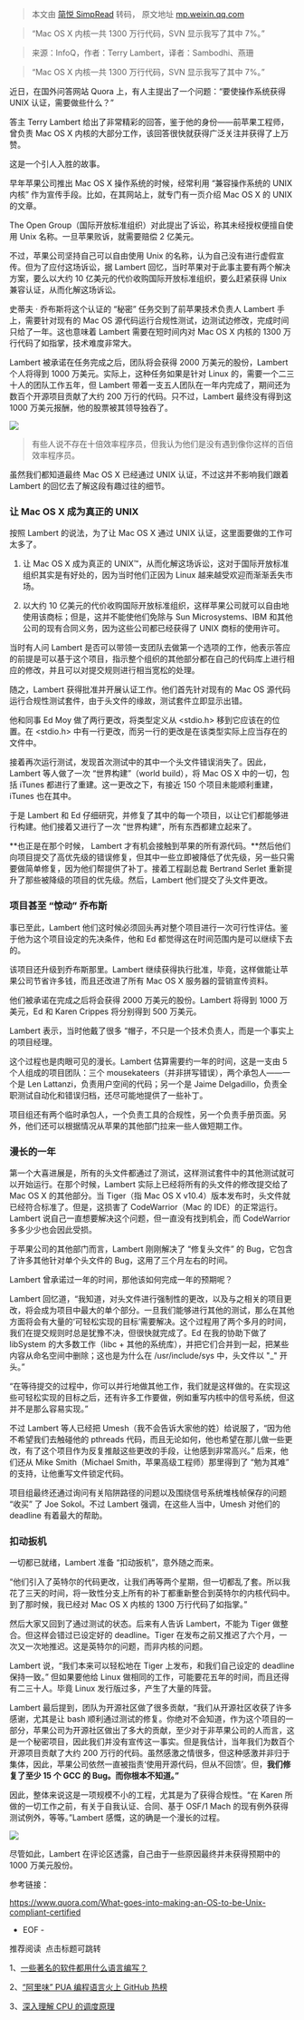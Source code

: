 > 本文由 [简悦 SimpRead](http://ksria.com/simpread/) 转码， 原文地址 [mp.weixin.qq.com](https://mp.weixin.qq.com/s/VjEOT8cOrB6wMHefraVelw)

> ​“Mac OS X 内核一共 1300 万行代码，SVN 显示我写了其中 7%。”

> 来源：InfoQ，作者：Terry Lambert，译者：Sambodhi、燕珊

> “Mac OS X 内核一共 1300 万行代码，SVN 显示我写了其中 7%。”

近日，在国外问答网站 Quora 上，有人主提出了一个问题：“要使操作系统获得 UNIX 认证，需要做些什么？” 

答主 Terry Lambert 给出了非常精彩的回答，鉴于他的身份——前苹果工程师，曾负责 Mac OS X 内核的大部分工作，该回答很快就获得广泛关注并获得了上万赞。

这是一个引人入胜的故事。

早年苹果公司推出 Mac OS X 操作系统的时候，经常利用 “兼容操作系统的 UNIX 内核” 作为宣传手段。比如，在其网站上，就专门有一页介绍 Mac OS X 的 UNIX 的文章。

The Open Group（国际开放标准组织）对此提出了诉讼，称其未经授权便擅自使用 Unix 名称。一旦苹果败诉，就需要赔偿 2 亿美元。

不过，苹果公司坚持自己可以自由使用 Unix 的名称，认为自己没有进行虚假宣传。但为了应付这场诉讼，据 Lambert 回忆，当时苹果对于此事主要有两个解决方案，要么以大约 10 亿美元的代价收购国际开放标准组织，要么赶紧获得 Unix 兼容认证，从而化解这场诉讼。

史蒂夫 · 乔布斯将这个认证的 “秘密” 任务交到了前苹果技术负责人 Lambert 手上，需要针对现有的 Mac OS 源代码运行合规性测试，边测试边修改，完成时间只给了一年。这也意味着 Lambert 需要在短时间内对 Mac OS X 内核的 1300 万行代码了如指掌，技术难度非常大。

Lambert 被承诺在任务完成之后，团队将会获得 2000 万美元的股份，Lambert 个人将得到 1000 万美元。实际上，这种任务如果是针对 Linux 的，需要一个二三十人的团队工作五年，但 Lambert 带着一支五人团队在一年内完成了，期间还为数百个开源项目贡献了大约 200 万行的代码。只不过，Lambert 最终没有得到这 1000 万美元报酬，他的股票被其领导独吞了。

![](https://mmbiz.qpic.cn/sz_mmbiz_png/2A8tXicCG8ynIBbfEcnmCXQFVlqgicTZnjDDsNK8VXbcwuXf2d5Xib1r6fc8MlOysUCFBHKl4wheddGu1WM0ra3bQ/640?wx_fmt=png)

> 有些人说不存在十倍效率程序员，但我认为他们是没有遇到像你这样的百倍效率程序员。

虽然我们都知道最终 Mac OS X 已经通过 UNIX 认证，不过这并不影响我们跟着 Lambert 的回忆去了解这段有趣过往的细节。

### 让 Mac OS X 成为真正的 UNIX

按照 Lambert 的说法，为了让 Mac OS X 通过 UNIX 认证，这里面要做的工作可太多了。

1.  让 Mac OS X 成为真正的 UNIX™，从而化解这场诉讼，这对于国际开放标准组织其实是有好处的，因为当时他们正因为 Linux 越来越受欢迎而渐渐丢失市场。
    
2.  以大约 10 亿美元的代价收购国际开放标准组织，这样苹果公司就可以自由地使用该商标；但是，这并不能使他们免除与 Sun Microsystems、IBM 和其他公司的现有合同义务，因为这些公司都已经获得了 UNIX 商标的使用许可。
    

当时有人问 Lambert 是否可以带领一支团队去做第一个选项的工作，他表示答应的前提是可以基于这个项目，指示整个组织的其他部分都在自己的代码库上进行相应的修改，并且可以对提交规则进行相当宽松的处理。

随之，Lambert 获得批准并开展认证工作。他们首先针对现有的 Mac OS 源代码运行合规性测试套件，由于头文件的缘故，测试套件立即显示出错。

他和同事 Ed Moy 做了两行更改，将类型定义从 <stdio.h> 移到它应该在的位置。在 <stdio.h> 中有一行更改，而另一行的更改是在该类型实际上应当存在的文件中。

接着再次运行测试，发现首次测试中的其中一个头文件错误消失了。因此，Lambert 等人做了一次 “世界构建”（world build），将 Mac OS X 中的一切，包括 iTunes 都进行了重建。这一更改之下，有接近 150 个项目未能顺利重建，iTunes 也在其中。

于是 Lambert 和 Ed 仔细研究，并修复了其中的每一个项目，以让它们都能够进行构建。他们接着又进行了一次 “世界构建”，所有东西都建立起来了。

**也正是在那个时候， Lambert 才有机会接触到苹果的所有源代码。**然后他们向项目提交了高优先级的错误修复，但其中一些立即被降低了优先级，另一些只需要做简单修复，因为他们帮提供了补丁。接着工程副总裁 Bertrand Serlet 重新提升了那些被降级的项目的优先级。然后，Lambert 他们提交了头文件更改。

### 项目甚至 “惊动” 乔布斯

事已至此，Lambert 他们这时候必须回头再对整个项目进行一次可行性评估。鉴于他为这个项目设定的先决条件，他和 Ed 都觉得这在时间范围内是可以继续下去的。

该项目还升级到乔布斯那里。Lambert 继续获得执行批准，毕竟，这样做能让苹果公司节省许多钱，而且还改进了所有 Mac OS X 服务器的营销宣传资料。

他们被承诺在完成之后将会获得 2000 万美元的股份。Lambert 将得到 1000 万美元，Ed 和 Karen Crippes 将分别得到 500 万美元。

Lambert 表示，当时他戴了很多 “帽子，不只是一个技术负责人，而是一个事实上的项目经理。

这个过程也是肉眼可见的漫长。Lambert 估算需要约一年的时间，这是一支由 5 个人组成的项目团队：三个 mousekateers（并非拼写错误），两个承包人——一个是 Len Lattanzi，负责用户空间的代码；另一个是 Jaime Delgadillo，负责全职测试自动化和错误归档，还尽可能地提供了一些补丁。

项目组还有两个临时承包人，一个负责工具的合规性，另一个负责手册页面。另外，他们还可以根据情况从苹果的其他部门拉来一些人做短期工作。

### 漫长的一年

第一个大喜进展是，所有的头文件都通过了测试，这样测试套件中的其他测试就可以开始运行。在那个时候，Lambert 实际上已经将所有的头文件的修改提交给了 Mac OS X 的其他部分。当 Tiger（指 Mac OS X v10.4）版本发布时，头文件就已经符合标准了。但是，这损害了 CodeWarrior（Mac 的 IDE）的正常运行。Lambert 说自己一直想要解决这个问题，但一直没有找到机会，而 CodeWarrior 多多少少也会因此受损。

于苹果公司的其他部门而言，Lambert 刚刚解决了 “修复头文件” 的 Bug，它包含了许多其他针对单个头文件的 Bug，这用了三个月左右的时间。

Lambert 曾承诺过一年的时间，那他该如何完成一年的预期呢？

Lambert 回忆道，“我知道，对头文件进行强制性的更改，以及与之相关的项目更改，将会成为项目中最大的单个部分。一旦我们能够进行其他的测试，那么在其他方面将会有大量的‘可轻松实现的目标’需要解决。这个过程用了两个多月的时间，我们在提交规则时总是犹豫不决，但很快就完成了。Ed 在我的协助下做了 libSystem 的大多数工作（libc + 其他的系统库），并把它们合并到一起，把某些内容从命名空间中删除；这也是为什么在 /usr/include/sys 中，头文件以 "_" 开头。”

“在等待提交的过程中，你可以并行地做其他工作，我们就是这样做的。在实现这些可轻松实现的目标之后，还有许多工作要做，例如重写内核中的信号系统，但这并不是那么容易实现。”

不过 Lambert 等人已经把 Umesh（我不会告诉大家他的姓）给说服了，“因为他不希望我们去触碰他的 pthreads 代码，而且无论如何，他也希望在那儿做一些更改，有了这个项目作为反复推敲这些更改的手段，让他感到非常高兴。” 后来，他们还从 Mike Smith（Michael Smith，苹果高级工程师）那里得到了 “勉为其难” 的支持，让他重写文件锁定代码。

项目组最终还通过询问有关陷阱路径的问题以及围绕信号系统堆栈帧保存的问题 “收买” 了 Joe Sokol。不过 Lambert 强调，在这些人当中，Umesh 对他们的 deadline 有着最大的帮助。

### 扣动扳机

一切都已就绪，Lambert 准备 “扣动扳机”，意外随之而来。

“他们引入了英特尔的代码更改，让我们再等两个星期，但一切都乱了套。所以我花了三天的时间，将一致性分支上所有的补丁都重新整合到英特尔的内核代码中。到了那时候，我已经对 Mac OS X 内核的 1300 万行代码了如指掌。”

然后大家又回到了通过测试的状态。后来有人告诉 Lambert，不能为 Tiger 做整合。但这样会错过已设定好的 deadline。Tiger 在发布之前又推迟了六个月，一次又一次地推迟。这是英特尔的问题，而非内核的问题。

Lambert 说，“我们本来可以轻松地在 Tiger 上发布，和我们自己设定的 deadline 保持一致。” 但如果要他给 Linux 做相同的工作，可能要花五年的时间，而且还得有二三十人。毕竟 Linux 发行版过多，产生了大量的阵营。

Lambert 最后提到，团队为开源社区做了很多贡献，“我们从开源社区收获了许多感谢，尤其是让 bash 顺利通过测试的修复。你绝对不会知道，作为这个项目的一部分，苹果公司为开源社区做出了多大的贡献，至少对于非苹果公司的人而言，这是一个秘密项目，因此我们并没有宣传这一事实。但是我估计，当年我们为数百个开源项目贡献了大约 200 万行的代码。虽然感激之情很多，但这种感激并非归于集体，因此，苹果公司依然一直被指责‘使用开源代码，但从不回馈’。但，**我们修复了至少 15 个 GCC 的 Bug。而你根本不知道。”**

因此，整体来说这是一项规模不小的工程，尤其是为了获得合规性。“在 Karen 所做的一切工作之前，有关于自我认证、合同、基于 OSF/1 Mach 的现有例外获得测试例外，等等。”Lambert 感慨，这的确是一个漫长的过程。

![](https://mmbiz.qpic.cn/sz_mmbiz_png/2A8tXicCG8ynIBbfEcnmCXQFVlqgicTZnjTWtczyepIPhEgcPCdGxZibCaTuicgPtS74udghAYYOr5HSrXIib2nERSA/640?wx_fmt=png)

尽管如此，Lambert 在评论区透露，自己由于一些原因最终并未获得预期中的 1000 万美元股份。

参考链接：

https://www.quora.com/What-goes-into-making-an-OS-to-be-Unix-compliant-certified

- EOF -

推荐阅读  点击标题可跳转

1、[一些著名的软件都用什么语言编写？](http://mp.weixin.qq.com/s?__biz=MzI1MTIzMzI2MA==&mid=2650579301&idx=1&sn=d5deec44dade39ce3f647c53c4185122&chksm=f1fe17e6c6899ef07f44dcfd6056860f48631e2bb39e08c1eb2d2d012af127d6ddab24fe6ba4&scene=21#wechat_redirect)

2、[“阿里味” PUA 编程语言火上 GitHub 热榜](http://mp.weixin.qq.com/s?__biz=MzI1MTIzMzI2MA==&mid=2650579587&idx=1&sn=b1f4edb5f94f966ebe9913b9f2e02404&chksm=f1fe1400c6899d1618954a9fd22ebfeabbb52d9551befe372728bade1601693f4cfd457d9642&scene=21#wechat_redirect)

3、[深入理解 CPU 的调度原理](http://mp.weixin.qq.com/s?__biz=MzI1MTIzMzI2MA==&mid=2650579557&idx=1&sn=0cd2ceec7fe8fda53ace0725ea8ce657&chksm=f1fe14e6c6899df040bdd29291a171febfed66c7bb1409649c3b0e1ea09976a665bda8859dea&scene=21#wechat_redirect)